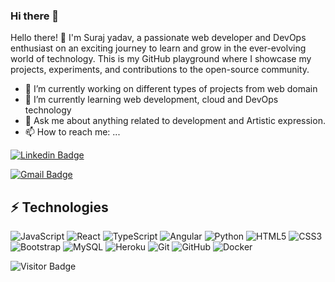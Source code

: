 ### Hi there 👋

<!--
**surajyadav1108/surajyadav1108** is a ✨ _special_ ✨ repository because its `README.md` (this file) appears on your GitHub profile.-->

Hello there! 👋 I'm Suraj yadav, a passionate web developer and DevOps enthusiast on an exciting journey to learn and grow in the ever-evolving world of technology. This is my GitHub playground where I showcase my projects, experiments, and contributions to the open-source community.
- 🔭 I’m currently working on different types of projects from web domain
- 🌱 I’m currently learning web development, cloud and DevOps technology
- 💬 Ask me about anything related to development and Artistic expression.
- 📫 How to reach me: ...

[![Linkedin Badge](https://img.shields.io/badge/-SurajYadav-blue?style=flat-square&logo=Linkedin&logoColor=white&link=https://www.linkedin.com/in/suraj-yadav-b91701221/)](https://www.linkedin.com/in/suraj-yadav-b91701221/)


[![Gmail Badge](https://img.shields.io/badge/-harrypotter1108@gmail.com-c14438?style=flat-square&logo=Gmail&logoColor=white&link=mailto:harrypotter1108@gmail.com)](mailto:harrypotter1108@gmail.com)



## ⚡ Technologies

![JavaScript](https://img.shields.io/badge/-JavaScript-black?style=flat-square&logo=javascript)
![React](https://img.shields.io/badge/-React-black?style=flat-square&logo=react)
![TypeScript](https://img.shields.io/badge/-TypeScript-007ACC?style=flat-square&logo=typescript)
![Angular](https://img.shields.io/badge/-Angular-Red?style=flat-square&logo=Angular)
![Python](https://img.shields.io/badge/-Python-black?style=flat-square&logo=Python)
![HTML5](https://img.shields.io/badge/-HTML5-E34F26?style=flat-square&logo=html5&logoColor=white)
![CSS3](https://img.shields.io/badge/-CSS3-1572B6?style=flat-square&logo=css3)
![Bootstrap](https://img.shields.io/badge/-Bootstrap-563D7C?style=flat-square&logo=bootstrap)
![MySQL](https://img.shields.io/badge/-MySQL-black?style=flat-square&logo=mysql)
![Heroku](https://img.shields.io/badge/-Heroku-430098?style=flat-square&logo=heroku)
![Git](https://img.shields.io/badge/-Git-black?style=flat-square&logo=git)
![GitHub](https://img.shields.io/badge/-GitHub-181717?style=flat-square&logo=github)
![Docker](https://img.shields.io/badge/-Docker-blue?style=flat-square&logo=Docker)


![Visitor Badge](https://visitor-badge.laobi.icu/badge?page_id=surajyadav1108.surajyadva1108)



